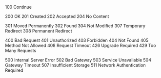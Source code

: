 100 Continue

200 OK
201 Created
202 Accepted
204 No Content

301 Moved Permanently
302 Found
304 Not Modified
307 Temporary Redirect
308 Permanent Redirect

400 Bad Request
401 Unauthorized
403 Forbidden
404 Not Found
405 Method Not Allowed
408 Request Timeout
426 Upgrade Required
429 Too Many Requests


500 Internal Server Error
502 Bad Gateway
503 Service Unavailable
504 Gateway Timeout
507 Insufficient Storage
511 Network Authentication Required